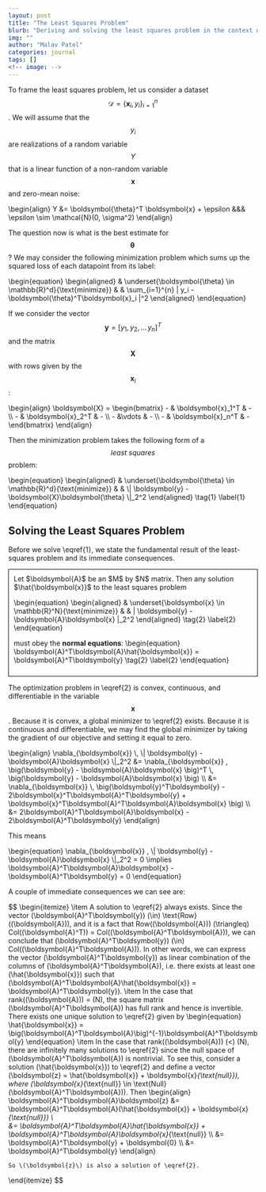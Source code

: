 ```yaml
---
layout: post
title: "The Least Squares Problem"
blurb: "Deriving and solving the least squares problem in the context of linear regression"
img: ""
author: "Malav Patel"
categories: journal
tags: []
<!-- image: -->
---
```



To frame the least squares problem, let us consider a dataset $$\mathcal{D} =  \{ \boldsymbol{x}_i, y_i \}_{i=1}^{n}$$. We will assume that the $$y_i$$ are realizations of a random variable $$Y$$ that is a linear function of a non-random variable $$\boldsymbol{x}$$ and zero-mean noise:


\begin{align}
    Y &= \boldsymbol{\theta}^T \boldsymbol{x} + \epsilon &&& \epsilon \sim \mathcal{N}(0, \sigma^2)
\end{align}

The question now is what is the best estimate for $$\boldsymbol{\theta}\,$$? We may consider the following minimization problem which sums up the squared loss of each datapoint from its label:


\begin{equation}
\begin{aligned}
& \underset{\boldsymbol{\theta} \in \mathbb{R}^d}{\text{minimize}}
& & \sum_{i=1}^{n} | y_i - \boldsymbol{\theta}^T\boldsymbol{x}_i |^2 
\end{aligned} 
\end{equation}

If we consider the vector $$\boldsymbol{y} = [y_1,\, y_2,\, ...\, y_n]^T$$ and the matrix $$\boldsymbol{X}$$ with rows given by the $$\boldsymbol{x}_i $$:

\begin{align}
    \boldsymbol{X} = \begin{bmatrix}
    - & \boldsymbol{x}_1^T & -  \\\ 
    - & \boldsymbol{x}_2^T & -  \\\ 
    - &\vdots & - \\\ 
    - & \boldsymbol{x}_n^T & -
\end{bmatrix}
\end{align}

Then the minimization problem takes the following form of a $$\textit{least squares}$$ problem:

\begin{equation}
\begin{aligned}
& \underset{\boldsymbol{\theta} \in \mathbb{R}^d}{\text{minimize}}
& & \\| \boldsymbol{y} - \boldsymbol{X}\boldsymbol{\theta} \\|_2^2 
\end{aligned} \tag{1} \label{1}
\end{equation}



## Solving the Least Squares Problem

Before we solve \eqref{1}, we state the fundamental result of the least-squares problem and its immediate consequences.

<div style="border: 1px solid black; padding: 10px;">
  Let $\boldsymbol{A}$ be an $M$ by $N$ matrix. Then any solution $\hat{\boldsymbol{x}}$ to the least squares problem

  \begin{equation}
  \begin{aligned}
  & \underset{\boldsymbol{x} \in \mathbb{R}^N}{\text{minimize}}
  & & \| \boldsymbol{y} - \boldsymbol{A}\boldsymbol{x} \|_2^2 
  \end{aligned} \tag{2} \label{2}
  \end{equation}

  must obey the $\textbf{normal equations}$:
  \begin{equation}
  \boldsymbol{A}^T\boldsymbol{A}\hat{\boldsymbol{x}} = \boldsymbol{A}^T\boldsymbol{y} \tag{2} \label{2}
  \end{equation}
</div>

The optimization problem in \eqref{2} is convex, continuous, and differentiable in the variable $$\boldsymbol{x}$$. Because it is convex, a global minimizer to \eqref{2} exists. Because it is continuous and differentiable, we may find the global minimizer by taking the gradient of our objective and setting it equal to zero.

\begin{align}
 \nabla_{\boldsymbol{x}} \\,  \\| \boldsymbol{y} - \boldsymbol{A}\boldsymbol{x} \\|\_2^2 &= \nabla_{\boldsymbol{x}} \, \big(\boldsymbol{y} - \boldsymbol{A}\boldsymbol{x} \big)^T \\, \big(\boldsymbol{y} - \boldsymbol{A}\boldsymbol{x} \big) \\\ 
 &= \nabla_{\boldsymbol{x}} \\, \big(\boldsymbol{y}^T\boldsymbol{y} - 2\boldsymbol{x}^T\boldsymbol{A}^T\boldsymbol{y} + \boldsymbol{x}^T\boldsymbol{A}^T\boldsymbol{A}\boldsymbol{x} \big) \\\ 
 &= 2\boldsymbol{A}^T\boldsymbol{A}\boldsymbol{x} - 2\boldsymbol{A}^T\boldsymbol{y} 
\end{align}

This means

\begin{equation}
     \nabla_{\boldsymbol{x}} \,  \\| \boldsymbol{y} - \boldsymbol{A}\boldsymbol{x} \\|_2^2 = 0 \implies \boldsymbol{A}^T\boldsymbol{A}\boldsymbol{x} - \boldsymbol{A}^T\boldsymbol{y} = 0
\end{equation}

A couple of immediate consequences we can see are:

$$
\begin{itemize}
    \item A solution to \eqref{2} always exists. Since the vector \(\boldsymbol{A}^T\boldsymbol{y}\) \(\in\) \text{Row}(\(\boldsymbol{A}\)), and it is a fact that Row(\(\boldsymbol{A}\)) \(\triangleq\) Col(\(\boldsymbol{A}^T\)) = Col(\(\boldsymbol{A}^T\boldsymbol{A}\)), we can conclude that \(\boldsymbol{A}^T\boldsymbol{y}\) \(\in\) Col(\(\boldsymbol{A}^T\boldsymbol{A}\)). In other words, we can express the vector \(\boldsymbol{A}^T\boldsymbol{y}\) as linear combination of the columns of \(\boldsymbol{A}^T\boldsymbol{A}\), i.e. there exists at least one \(\hat{\boldsymbol{x}}\) such that \(\boldsymbol{A}^T\boldsymbol{A}\hat{\boldsymbol{x}} = \boldsymbol{A}^T\boldsymbol{y}\).
    \item In the case that rank(\(\boldsymbol{A}\)) = \(N\), the square matrix \(\boldsymbol{A}^T\boldsymbol{A}\) has full rank and hence is invertible. There exists one unique solution to \eqref{2} given by 
    \begin{equation}
        \hat{\boldsymbol{x}} = \big(\boldsymbol{A}^T\boldsymbol{A}\big)^{-1}\boldsymbol{A}^T\boldsymbol{y}
    \end{equation}
    \item In the case that rank(\(\boldsymbol{A}\)) \(<\) \(N\), there are infinitely many solutions to \eqref{2} since the null space of \(\boldsymbol{A}^T\boldsymbol{A}\) is nontrivial. To see this, consider a solution \(\hat{\boldsymbol{x}}\) to \eqref{2} and define a vector \(\boldsymbol{z} = \hat{\boldsymbol{x}} + \boldsymbol{x}_{\text{null}}\), where \(\boldsymbol{x}_{\text{null}} \in \text{Null}(\boldsymbol{A}^T\boldsymbol{A})\). Then
    \begin{align}
        \boldsymbol{A}^T\boldsymbol{A}\boldsymbol{z} &= \boldsymbol{A}^T\boldsymbol{A}(\hat{\boldsymbol{x}} + \boldsymbol{x}_{\text{null}}) \\\
        &= \boldsymbol{A}^T\boldsymbol{A}\hat{\boldsymbol{x}} + \boldsymbol{A}^T\boldsymbol{A}\boldsymbol{x}_{\text{null}} \\\ 
        &= \boldsymbol{A}^T\boldsymbol{y} + \boldsymbol{0} \\\ 
        &= \boldsymbol{A}^T\boldsymbol{y}
    \end{align}

    So \(\boldsymbol{z}\) is also a solution of \eqref{2}.
\end{itemize}
$$

